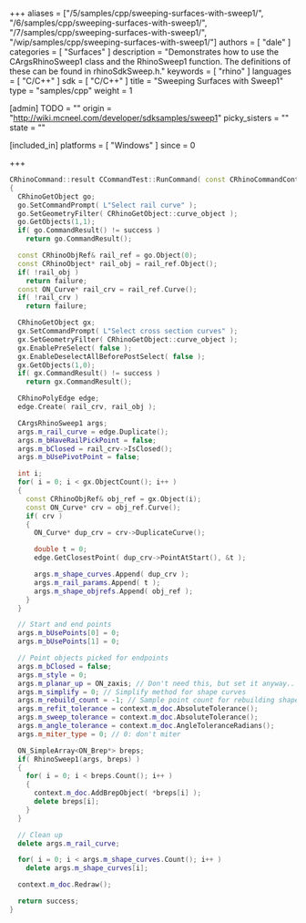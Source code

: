 +++
aliases = ["/5/samples/cpp/sweeping-surfaces-with-sweep1/", "/6/samples/cpp/sweeping-surfaces-with-sweep1/", "/7/samples/cpp/sweeping-surfaces-with-sweep1/", "/wip/samples/cpp/sweeping-surfaces-with-sweep1/"]
authors = [ "dale" ]
categories = [ "Surfaces" ]
description = "Demonstrates how to use the CArgsRhinoSweep1 class and the RhinoSweep1 function. The definitions of these can be found in rhinoSdkSweep.h."
keywords = [ "rhino" ]
languages = [ "C/C++" ]
sdk = [ "C/C++" ]
title = "Sweeping Surfaces with Sweep1"
type = "samples/cpp"
weight = 1

[admin]
TODO = ""
origin = "http://wiki.mcneel.com/developer/sdksamples/sweep1"
picky_sisters = ""
state = ""

[included_in]
platforms = [ "Windows" ]
since = 0

+++

```cpp
CRhinoCommand::result CCommandTest::RunCommand( const CRhinoCommandContext& context )
{
  CRhinoGetObject go;
  go.SetCommandPrompt( L"Select rail curve" );
  go.SetGeometryFilter( CRhinoGetObject::curve_object );
  go.GetObjects(1,1);
  if( go.CommandResult() != success )
    return go.CommandResult();

  const CRhinoObjRef& rail_ref = go.Object(0);
  const CRhinoObject* rail_obj = rail_ref.Object();
  if( !rail_obj )
    return failure;
  const ON_Curve* rail_crv = rail_ref.Curve();
  if( !rail_crv )
    return failure;

  CRhinoGetObject gx;
  gx.SetCommandPrompt( L"Select cross section curves" );
  gx.SetGeometryFilter( CRhinoGetObject::curve_object );
  gx.EnablePreSelect( false );
  gx.EnableDeselectAllBeforePostSelect( false );
  gx.GetObjects(1,0);
  if( gx.CommandResult() != success )
    return gx.CommandResult();

  CRhinoPolyEdge edge;
  edge.Create( rail_crv, rail_obj );

  CArgsRhinoSweep1 args;
  args.m_rail_curve = edge.Duplicate();
  args.m_bHaveRailPickPoint = false;
  args.m_bClosed = rail_crv->IsClosed();
  args.m_bUsePivotPoint = false;

  int i;
  for( i = 0; i < gx.ObjectCount(); i++ )
  {
    const CRhinoObjRef& obj_ref = gx.Object(i);
    const ON_Curve* crv = obj_ref.Curve();
    if( crv )
    {
      ON_Curve* dup_crv = crv->DuplicateCurve();

      double t = 0;
      edge.GetClosestPoint( dup_crv->PointAtStart(), &t );

      args.m_shape_curves.Append( dup_crv );
      args.m_rail_params.Append( t );
      args.m_shape_objrefs.Append( obj_ref );
    }
  }

  // Start and end points
  args.m_bUsePoints[0] = 0;
  args.m_bUsePoints[1] = 0;

  // Point objects picked for endpoints
  args.m_bClosed = false;
  args.m_style = 0;
  args.m_planar_up = ON_zaxis; // Don't need this, but set it anyway..
  args.m_simplify = 0; // Simplify method for shape curves
  args.m_rebuild_count = -1; // Sample point count for rebuilding shapes
  args.m_refit_tolerance = context.m_doc.AbsoluteTolerance();
  args.m_sweep_tolerance = context.m_doc.AbsoluteTolerance();
  args.m_angle_tolerance = context.m_doc.AngleToleranceRadians();
  args.m_miter_type = 0; // 0: don't miter

  ON_SimpleArray<ON_Brep*> breps;
  if( RhinoSweep1(args, breps) )
  {
    for( i = 0; i < breps.Count(); i++ )
    {
      context.m_doc.AddBrepObject( *breps[i] );
      delete breps[i];
    }
  }

  // Clean up
  delete args.m_rail_curve;

  for( i = 0; i < args.m_shape_curves.Count(); i++ )
    delete args.m_shape_curves[i];

  context.m_doc.Redraw();

  return success;
}
```
